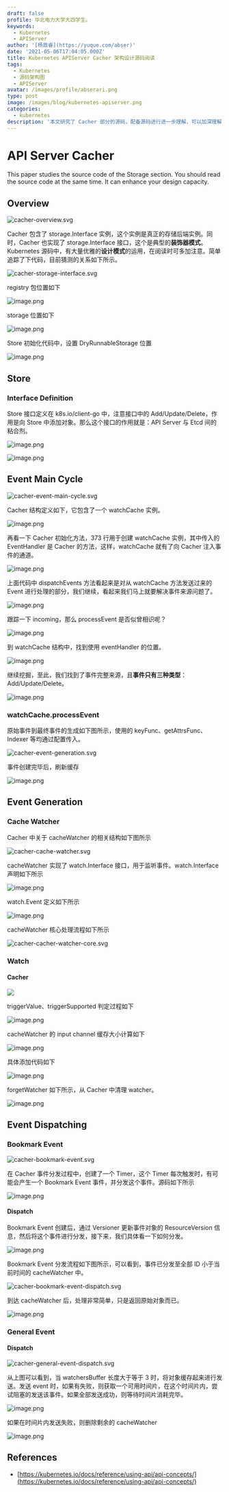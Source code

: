 ```yaml
---
draft: false
profile: 华北电力大学大四学生。
keywords:
  - Kubernetes
  - APIServer
author: '[杨鼎睿](https://yuque.com/abser)'
date: '2021-05-06T17:04:05.000Z'
title: Kubernetes APIServer Cacher 架构设计源码阅读
tags:
  - Kubernetes
  - 源码架构图
  - APIServer
avatar: /images/profile/abserari.png
type: post
image: /images/blog/kubernetes-apiserver.png
categories:
  - kubernetes
description: '本文研究了 Cacher 部分的源码，配备源码进行进一步理解，可以加深理解,增强相关设计能力。'
---
```


# API Server Cacher

This paper studies the source code of the Storage section. You should read the source code at the same time. It can enhance your design capacity. 

## Overview

![cacher-overview.svg](../.gitbook/assets/21.png)

Cacher 包含了 storage.Interface 实例，这个实例是真正的存储后端实例。同时，Cacher 也实现了 storage.Interface 接口，这个是典型的**装饰器模式**。Kubernetes 源码中，有大量优雅的**设计模式**的运用，在阅读时可多加注意。简单追踪了下代码，目前猜测的关系如下所示。

![cacher-storage-interface.svg](../.gitbook/assets/22.png)

registry 包位置如下

![image.png](../.gitbook/assets/23.png)

storage 位置如下

![image.png](../.gitbook/assets/24.png)

Store 初始化代码中，设置 DryRunnableStorage 位置

![image.png](../.gitbook/assets/25.png)

## Store

### Interface Definition

Store 接口定义在 k8s.io/client-go 中，注意接口中的 Add/Update/Delete，作用是向 Store 中添加对象。那么这个接口的作用就是：API Server 与 Etcd 间的粘合剂。

![image.png](../.gitbook/assets/26.png)

![image.png](../.gitbook/assets/27.png)

## Event Main Cycle

![cacher-event-main-cycle.svg](../.gitbook/assets/28.png)

Cacher 结构定义如下，它包含了一个 watchCache 实例。

![image.png](../.gitbook/assets/29%20%282%29.png)

再看一下 Cacher 初始化方法，373 行用于创建 watchCache 实例，其中传入的 EventHandler 是 Cacher 的方法，这样，watchCache 就有了向 Cacher 注入事件的通道。

![image.png](../.gitbook/assets/30.png)

上面代码中 dispatchEvents 方法看起来是对从 watchCache 方法发送过来的 Event 进行处理的部分，我们继续，看起来我们马上就要解决事件来源问题了。

![image.png](../.gitbook/assets/31.png)

跟踪一下 incoming，那么 processEvent 是否似曾相识呢？

![image.png](../.gitbook/assets/32.png)

到 watchCache 结构中，找到使用 eventHandler 的位置。

![image.png](../.gitbook/assets/33.png)

继续挖掘，至此，我们找到了事件完整来源，且**事件只有三种类型**：Add/Update/Delete。

![image.png](../.gitbook/assets/34.png)

### watchCache.processEvent

原始事件到最终事件的生成如下图所示，使用的 keyFunc、getAttrsFunc、Indexer 等均通过配置传入。

![cacher-event-generation.svg](../.gitbook/assets/35.png)

事件创建完毕后，刷新缓存

![image.png](../.gitbook/assets/36.png)

## Event Generation

### Cache Watcher

Cacher 中关于 cacheWatcher 的相关结构如下图所示

![cacher-cache-watcher.svg](../.gitbook/assets/37.png)

cacheWatcher 实现了 watch.Interface 接口，用于监听事件。watch.Interface 声明如下所示

![image.png](../.gitbook/assets/38.png)

watch.Event 定义如下所示

![image.png](../.gitbook/assets/39.png)

cacheWatcher 核心处理流程如下所示

![cacher-cacher-watcher-core.svg](../.gitbook/assets/40.png)

### Watch

#### Cacher

![](../.gitbook/assets/image%20%285%29.png)

triggerValue、triggerSupported 判定过程如下

![image.png](../.gitbook/assets/42.png)

cacheWatcher 的 input channel 缓存大小计算如下

![image.png](../.gitbook/assets/43.png)

具体添加代码如下

![image.png](../.gitbook/assets/44.png)

forgetWatcher 如下所示，从 Cacher 中清理 watcher。

![image.png](../.gitbook/assets/45.png)

## Event Dispatching

### Bookmark Event

![cacher-bookmark-event.svg](../.gitbook/assets/46.png)

在 Cacher 事件分发过程中，创建了一个 Timer，这个 Timer 每次触发时，有可能会产生一个 Bookmark Event 事件，并分发这个事件。源码如下所示

![image.png](../.gitbook/assets/47.png)

#### Dispatch

Bookmark Event 创建后，通过 Versioner 更新事件对象的 ResourceVersion 信息，然后将这个事件进行分发，接下来，我们具体看一下如何分发。

![image.png](../.gitbook/assets/48.png)

Bookmark Event 分发流程如下图所示，可以看到，事件已分发至全部 ID 小于当前时间的 cacheWatcher 中。

![cacher-bookmark-event-dispatch.svg](../.gitbook/assets/49.png)

到达 cacheWatcher 后，处理非常简单，只是返回原始对象而已。

![image.png](../.gitbook/assets/50.png)

### General Event

#### Dispatch

![cacher-general-event-dispatch.svg](../.gitbook/assets/51.png)

从上图可以看到，当 watchersBuffer 长度大于等于 3 时，将对象缓存起来进行发送。发送 event 时，如果有失败，则获取一个可用时间片，在这个时间片内，尝试阻塞的发送该事件。如果全部发送成功，则等待时间片消耗完毕。

![image.png](../.gitbook/assets/52.png)

如果在时间片内发送失败，则删除剩余的 cacheWatcher

![image.png](../.gitbook/assets/53.png)

## References

* [https://kubernetes.io/docs/reference/using-api/api-concepts/](https://kubernetes.io/docs/reference/using-api/api-concepts/)

